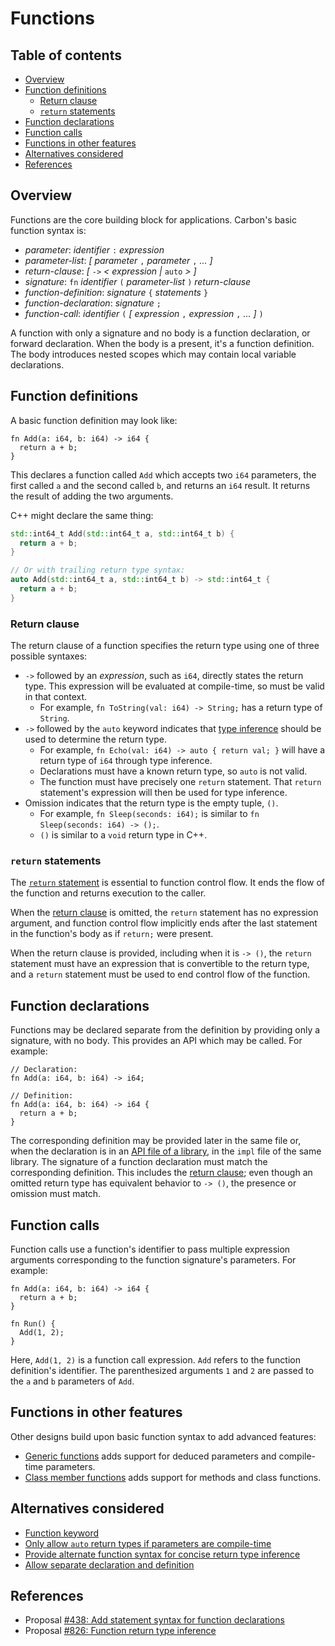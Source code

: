 # Functions

<!--
Part of the Carbon Language project, under the Apache License v2.0 with LLVM
Exceptions. See /LICENSE for license information.
SPDX-License-Identifier: Apache-2.0 WITH LLVM-exception
-->

<!-- toc -->

## Table of contents

-   [Overview](#overview)
-   [Function definitions](#function-definitions)
    -   [Return clause](#return-clause)
    -   [`return` statements](#return-statements)
-   [Function declarations](#function-declarations)
-   [Function calls](#function-calls)
-   [Functions in other features](#functions-in-other-features)
-   [Alternatives considered](#alternatives-considered)
-   [References](#references)

<!-- tocstop -->

## Overview

Functions are the core building block for applications. Carbon's basic function
syntax is:

-   _parameter_: _identifier_ `:` _expression_
-   _parameter-list_: _[ parameter_ `,` _parameter_ `,` _... ]_
-   _return-clause_: _[_ `->` _< expression |_ `auto` _> ]_
-   _signature_: `fn` _identifier_ `(` _parameter-list_ `)` _return-clause_
-   _function-definition_: _signature_ `{` _statements_ `}`
-   _function-declaration_: _signature_ `;`
-   _function-call_: _identifier_ `(` _[ expression_ `,` _expression_ `,` _...
    ]_ `)`

A function with only a signature and no body is a function declaration, or
forward declaration. When the body is a present, it's a function definition. The
body introduces nested scopes which may contain local variable declarations.

## Function definitions

A basic function definition may look like:

```carbon
fn Add(a: i64, b: i64) -> i64 {
  return a + b;
}
```

This declares a function called `Add` which accepts two `i64` parameters, the
first called `a` and the second called `b`, and returns an `i64` result. It
returns the result of adding the two arguments.

C++ might declare the same thing:

```cpp
std::int64_t Add(std::int64_t a, std::int64_t b) {
  return a + b;
}

// Or with trailing return type syntax:
auto Add(std::int64_t a, std::int64_t b) -> std::int64_t {
  return a + b;
}
```

### Return clause

The return clause of a function specifies the return type using one of three
possible syntaxes:

-   `->` followed by an _expression_, such as `i64`, directly states the return
    type. This expression will be evaluated at compile-time, so must be valid in
    that context.
    -   For example, `fn ToString(val: i64) -> String;` has a return type of
        `String`.
-   `->` followed by the `auto` keyword indicates that
    [type inference](type_inference.md) should be used to determine the return
    type.
    -   For example, `fn Echo(val: i64) -> auto { return val; }` will have a
        return type of `i64` through type inference.
    -   Declarations must have a known return type, so `auto` is not valid.
    -   The function must have precisely one `return` statement. That `return`
        statement's expression will then be used for type inference.
-   Omission indicates that the return type is the empty tuple, `()`.
    -   For example, `fn Sleep(seconds: i64);` is similar to
        `fn Sleep(seconds: i64) -> ();`.
    -   `()` is similar to a `void` return type in C++.

### `return` statements

The [`return` statement](control_flow/return.md) is essential to function
control flow. It ends the flow of the function and returns execution to the
caller.

When the [return clause](#return-clause) is omitted, the `return` statement has
no expression argument, and function control flow implicitly ends after the last
statement in the function's body as if `return;` were present.

When the return clause is provided, including when it is `-> ()`, the `return`
statement must have an expression that is convertible to the return type, and a
`return` statement must be used to end control flow of the function.

## Function declarations

Functions may be declared separate from the definition by providing only a
signature, with no body. This provides an API which may be called. For example:

```carbon
// Declaration:
fn Add(a: i64, b: i64) -> i64;

// Definition:
fn Add(a: i64, b: i64) -> i64 {
  return a + b;
}
```

The corresponding definition may be provided later in the same file or, when the
declaration is in an
[API file of a library](code_and_name_organization/#libraries), in the `impl`
file of the same library. The signature of a function declaration must match the
corresponding definition. This includes the [return clause](#return-clause);
even though an omitted return type has equivalent behavior to `-> ()`, the
presence or omission must match.

## Function calls

Function calls use a function's identifier to pass multiple expression arguments
corresponding to the function signature's parameters. For example:

```carbon
fn Add(a: i64, b: i64) -> i64 {
  return a + b;
}

fn Run() {
  Add(1, 2);
}
```

Here, `Add(1, 2)` is a function call expression. `Add` refers to the function
definition's identifier. The parenthesized arguments `1` and `2` are passed to
the `a` and `b` parameters of `Add`.

## Functions in other features

Other designs build upon basic function syntax to add advanced features:

-   [Generic functions](generics/overview.md#generic-functions) adds support for
    deduced parameters and compile-time parameters.
-   [Class member functions](classes.md#member-functions) adds support for
    methods and class functions.

## Alternatives considered

-   [Function keyword](/proposals/p0438.md#function-keyword)
-   [Only allow `auto` return types if parameters are compile-time](/proposals/p0826.md#only-allow-auto-return-types-if-parameters-are-generic)
-   [Provide alternate function syntax for concise return type inference](/proposals/p0826.md#provide-alternate-function-syntax-for-concise-return-type-inference)
-   [Allow separate declaration and definition](/proposals/p0826.md#allow-separate-declaration-and-definition)

## References

-   Proposal
    [#438: Add statement syntax for function declarations](https://github.com/carbon-language/carbon-lang/pull/438)
-   Proposal
    [#826: Function return type inference](https://github.com/carbon-language/carbon-lang/pull/826)
